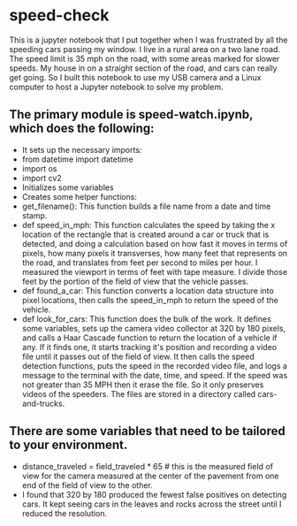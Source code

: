 # speed-check
This is a jupyter notebook that I put together when I was frustrated by all the speeding cars passing my window. I live in a rural area on a two lane road. The speed limit is 35 mph on the road, with some areas marked for slower speeds. My house in on a straight section of the road, and cars can really get going. So I built this notebook to use my USB camera and a Linux computer to host a Jupyter notebook to solve my problem.
## The primary module is speed-watch.ipynb, which does the following:
- It sets up the necessary imports: 
-   from datetime import datetime
-   import os
-   import cv2
-  Initializes some variables
-  Creates some helper functions:
-   get_filename(): This function builds a file name from a date and time stamp.
-   def speed_in_mph: This function calculates the speed by taking the x location of the rectangle that is created around a car or truck that is detected, and doing a calculation based on how fast it moves in terms of pixels, how many pixels it transverses, how many feet that represents on the road, and translates from feet per second to miles per hour. I measured the viewport in terms of feet with tape measure. I divide those feet by the portion of the field of view that the vehicle passes.
-   def found_a_car: This function converts a location data structure into pixel locations, then calls the speed_in_mph to return the speed of the vehicle.
-   def look_for_cars: This function does the bulk of the work. It defines some variables, sets up the camera video collector at 320 by 180 pixels, and calls a Haar Cascade function to return the location of a vehicle if any. If it finds one, it starts tracking it's position and recording a video file until it passes out of the field of view. It then calls the speed detection functions, puts the speed in the recorded video file, and logs a message to the terminal with the date, time, and speed. If the speed was not greater than 35 MPH then it erase the file. So it only preserves videos of the speeders. The files are stored in a directory called cars-and-trucks. 
## There are some variables that need to be tailored to your environment. 
-   distance_traveled = field_traveled * 65 # this is the measured field of view for the camera measured at the center of the pavement from one end of the field of view to the other. 
-   I found that 320 by 180 produced the fewest false positives on detecting cars. It kept seeing cars in the leaves and rocks across the street until I reduced the resolution. 
